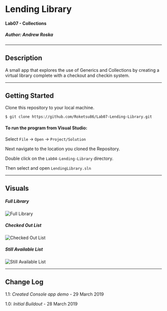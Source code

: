 # Lending Library
#### Lab07 - Collections
##### *Author: Andrew Roska*

------------------------------

## Description
A small app that explores the use of Generics and Collections by creating a virtual library complete with a checkout and checkin system.

------------------------------

## Getting Started
Clone this repository to your local machine.
```
$ git clone https://github.com/Roketsu86/Lab07-Lending-Library.git
```
#### To run the program from Visual Studio:
Select ```File``` -> ```Open``` -> ```Project/Solution```

Next navigate to the location you cloned the Repository.

Double click on the ```Lab04-Lending-Library``` directory.

Then select and open ```LendingLibrary.sln```

------------------------------

## Visuals

##### Full Library
![Full Library](https://github.com/Roketsu86/Lab07-Lending-Library/blob/master/Assets/lending-library-init.jpg)
##### Checked Out List
![Checked Out List](https://github.com/Roketsu86/Lab07-Lending-Library/blob/master/Assets/lending-library-checked-out.jpg)
##### Still Available List
![Still Available List](https://github.com/Roketsu86/Lab07-Lending-Library/blob/master/Assets/lending-library-available.jpg)

------------------------------

## Change Log
1.1: *Created Console app demo* - 29 March 2019

1.0: *Initial Buildout* - 28 March 2019
